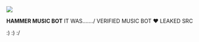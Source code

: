 <img src="https://raw.githubusercontent.com/SHONA00/HammerXnoise-Src/main/hammer.png"/>

**HAMMER MUSIC BOT**
IT WAS......./
VERIFIED MUSIC BOT ❤️
LEAKED SRC

:)
:)
:/
